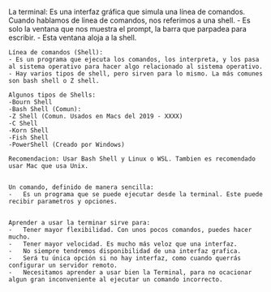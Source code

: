 La terminal:
    Es una interfaz gráfica que simula una línea de comandos.
    Cuando hablamos de linea de comandos, nos referimos a una shell.
    - Es solo la ventana que nos muestra el prompt, la barra que parpadea para escribir.
    - Esta ventana aloja a la shell.

    Línea de comandos (Shell):
    - Es un programa que ejecuta los comandos, los interpreta, y los pasa al sistema operativo para hacer algo relacionado al sistema operativo.
    - Hay varios tipos de shell, pero sirven para lo mismo. La más comunes son bash shell o Z shell.

    Algunos tipos de Shells:
    -Bourn Shell
    -Bash Shell (Comun):
    -Z Shell (Comun. Usados en Macs del 2019 - XXXX)
    -C Shell
    -Korn Shell
    -Fish Shell
    -PowerShell (Creado por Windows)

    Recomendacion: Usar Bash Shell y Linux o WSL. Tambien es recomendado usar Mac que usa Unix.


    Un comando, definido de manera sencilla:
    -   Es un programa que se puede ejecutar desde la terminal. Este puede recibir parametros y opciones.


    Aprender a usar la terminar sirve para:
    -   Tener mayor flexibilidad. Con unos pocos comandos, puedes hacer mucho.
    -   Tener mayor velocidad. Es mucho más veloz que una interfaz.
    -   No siempre tendremos disponibilidad de una interfaz grafica.
    -   Será tu única opción si no hay interfaz, como cuando querrás configurar un servidor remoto.
    -   Necesitamos aprender a usar bien la Terminal, para no ocacionar algun gran inconveniente al ejecutar un comando incorrecto.


